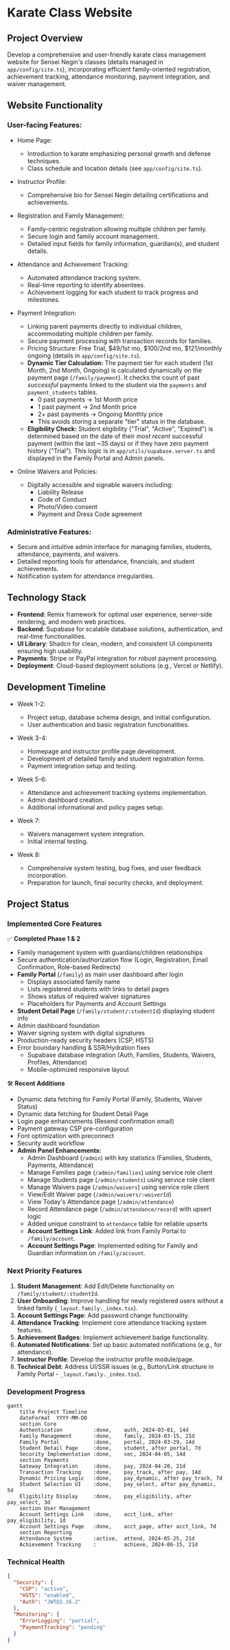 # Karate Class Website

## Project Overview

Develop a comprehensive and user-friendly karate class management website for 
Sensei Negin's classes (details managed in `app/config/site.ts`), 
incorporating efficient family-oriented registration, 
achievement tracking, attendance monitoring, payment integration, and waiver management.

## Website Functionality

### User-facing Features:

- Home Page:

    - Introduction to karate emphasizing personal growth and defense techniques.
    - Class schedule and location details (see `app/config/site.ts`).

- Instructor Profile:

  - Comprehensive bio for Sensei Negin detailing certifications and achievements.

- Registration and Family Management:

    - Family-centric registration allowing multiple children per family.
    - Secure login and family account management.
    - Detailed input fields for family information, guardian(s), and student details.

- Attendance and Achievement Tracking:

    - Automated attendance tracking system.
    - Real-time reporting to identify absentees.
    - Achievement logging for each student to track progress and milestones.

- Payment Integration:

  - Linking parent payments directly to individual children, accommodating multiple children per family.
  - Secure payment processing with transaction records for families.
  - Pricing Structure: Free Trial, $49/1st mo, $100/2nd mo, $121/monthly ongoing (details in `app/config/site.ts`).
  - **Dynamic Tier Calculation:** The payment tier for each student (1st Month, 2nd Month, Ongoing) is calculated dynamically on the payment page (`/family/payment`). It checks the count of past *successful* payments linked to the student via the `payments` and `payment_students` tables.
    - 0 past payments -> 1st Month price
    - 1 past payment -> 2nd Month price
    - 2+ past payments -> Ongoing Monthly price
    - This avoids storing a separate "tier" status in the database.
  - **Eligibility Check:** Student eligibility ("Trial", "Active", "Expired") is determined based on the date of their *most recent* successful payment (within the last ~35 days) or if they have zero payment history ("Trial"). This logic is in `app/utils/supabase.server.ts` and displayed in the Family Portal and Admin panels.

- Online Waivers and Policies:

    - Digitally accessible and signable waivers including:
      - Liability Release
      - Code of Conduct
      - Photo/Video consent
      - Payment and Dress Code agreement

### Administrative Features:
- Secure and intuitive admin interface for managing families, students, attendance, payments, and waivers.
- Detailed reporting tools for attendance, financials, and student achievements.
- Notification system for attendance irregularities.

## Technology Stack

- **Frontend**: Remix framework for optimal user experience, server-side rendering, and modern web practices.
- **Backend**: Supabase for scalable database solutions, authentication, and real-time functionalities.
- **UI Library**: Shadcn for clean, modern, and consistent UI components ensuring high usability.
- **Payments**: Stripe or PayPal integration for robust payment processing.
- **Deployment**: Cloud-based deployment solutions (e.g., Vercel or Netlify).

## Development Timeline

- Week 1-2:

    - Project setup, database schema design, and initial configuration.
    - User authentication and basic registration functionalities.

- Week 3-4:
  - Homepage and instructor profile page development.
  - Development of detailed family and student registration forms.
  - Payment integration setup and testing.

- Week 5-6:
    - Attendance and achievement tracking systems implementation.
    - Admin dashboard creation.
    - Additional informational and policy pages setup.

- Week 7:

    - Waivers management system integration.
    - Initial internal testing.

- Week 8:
    - Comprehensive system testing, bug fixes, and user feedback incorporation.
    - Preparation for launch, final security checks, and deployment.

## Project Status

### Implemented Core Features
✅ **Completed Phase 1 & 2**
- Family management system with guardians/children relationships
- Secure authentication/authorization flow (Login, Registration, Email Confirmation, Role-based Redirects)
- **Family Portal** (`/family`) as main user dashboard after login
  - Displays associated family name
  - Lists registered students with links to detail pages
  - Shows status of required waiver signatures
  - Placeholders for Payments and Account Settings
- **Student Detail Page** (`/family/student/:studentId`) displaying student info
- Admin dashboard foundation
- Waiver signing system with digital signatures
- Production-ready security headers (CSP, HSTS)
- Error boundary handling & SSR/Hydration fixes
  - Supabase database integration (Auth, Families, Students, Waivers, Profiles, Attendance)
  - Mobile-optimized responsive layout

🛠 **Recent Additions**
- Dynamic data fetching for Family Portal (Family, Students, Waiver Status)
- Dynamic data fetching for Student Detail Page
- Login page enhancements (Resend confirmation email)
- Payment gateway CSP pre-configuration
- Font optimization with preconnect
- Security audit workflow
- **Admin Panel Enhancements:**
  - Admin Dashboard (`/admin`) with key statistics (Families, Students, Payments, Attendance)
  - Manage Families page (`/admin/families`) using service role client
  - Manage Students page (`/admin/students`) using service role client
  - Manage Waivers page (`/admin/waivers`) using service role client
  - View/Edit Waiver page (`/admin/waivers/:waiverId`)
  - View Today's Attendance page (`/admin/attendance`)
  - Record Attendance page (`/admin/attendance/record`) with upsert logic
  - Added unique constraint to `attendance` table for reliable upserts
  - **Account Settings Link**: Added link from Family Portal to `/family/account`.
  - **Account Settings Page**: Implemented editing for Family and Guardian information on `/family/account`.

### Next Priority Features
1. **Student Management**: Add Edit/Delete functionality on `/family/student/:studentId`.
2. **User Onboarding**: Improve handling for newly registered users without a linked family (`_layout.family._index.tsx`).
3. **Account Settings Page**: Add password change functionality.
4. **Attendance Tracking**: Implement core attendance tracking system features.
5. **Achievement Badges**: Implement achievement badge functionality.
6. **Automated Notifications**: Set up basic automated notifications (e.g., for attendance).
7. **Instructor Profile**: Develop the instructor profile module/page.
8. **Technical Debt**: Address UI/SSR issues (e.g., Button/Link structure in Family Portal - `_layout.family._index.tsx`).

### Development Progress
```mermaid
gantt
    title Project Timeline
    dateFormat  YYYY-MM-DD
    section Core
    Authentication          :done,    auth, 2024-03-01, 14d
    Family Management       :done,    family, 2024-03-15, 21d
    Family Portal           :done,    portal, 2024-03-29, 14d
    Student Detail Page     :done,    student, after portal, 7d
    Security Implementation :done,    sec, 2024-04-05, 14d     
    section Payments
    Gateway Integration     :done,    pay, 2024-04-20, 21d
    Transaction Tracking    :done,    pay_track, after pay, 14d
    Dynamic Pricing Logic   :done,    pay_dynamic, after pay_track, 7d
    Student Selection UI    :done,    pay_select, after pay_dynamic, 5d
    Eligibility Display     :done,    pay_eligibility, after pay_select, 3d
    section User Management
    Account Settings Link   :done,    acct_link, after pay_eligibility, 1d
    Account Settings Page   :done,    acct_page, after acct_link, 7d
    section Reporting
    Attendance System       :active,  attend, 2024-05-25, 21d
    Achievement Tracking    :         achieve, 2024-06-15, 21d
```

### Technical Health
```json
{
  "Security": {
    "CSP": "active",
    "HSTS": "enabled",
    "Auth": "JWT@2.16.2"
  },
  "Monitoring": {
    "ErrorLogging": "partial",
    "PaymentTracking": "pending"
  }
}
```
